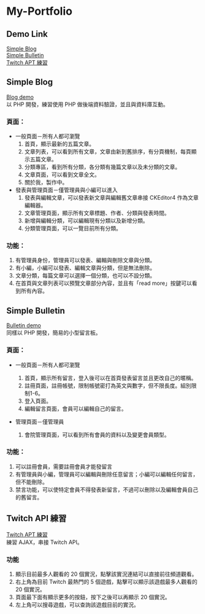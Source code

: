 My-Portfolio
===
## Demo Link
[Simple Blog](http://mentor-program.co/mtr04group6/cwc329/blog/V1_0_0/)  
[Simple Bulletin](http://mentor-program.co/mtr04group6/cwc329/bulletin/V1_1_0/index.php)  
[Twitch APT 練習](https://cwc329.github.io/)  

## Simple Blog
[Blog demo](http://mentor-program.co/mtr04group6/cwc329/blog/V1_0_0/)  
以 PHP 開發，練習使用 PHP 做後端資料驗證，並且與資料庫互動。
### 頁面：
- 一般頁面－所有人都可瀏覽
  1. 首頁，顯示最新的五篇文章。
  2. 文章列表，可以看到所有文章，文章由新到舊排序，有分頁機制，每頁顯示五篇文章。
  3. 分類專區，看到所有分類，各分類有幾篇文章以及未分類的文章。
  4. 文章頁面，可以看到文章全文。
  5. 關於我，製作中。
- 發表與管理頁面－僅管理員與小編可以進入
  1. 發表與編輯文章，可以發表新文章與編輯舊文章串接 CKEditor4 作為文章編輯器。
  2. 文章管理頁面，顯示所有文章標題、作者、分類與發表時間。
  3. 新增與編輯分類，可以編輯現有分類以及新增分類。
  4. 分類管理頁面，可以一覽目前所有分類。

### 功能：
  1. 有管理員身份，管理員可以發表、編輯與刪除文章與分類。
  2. 有小編，小編可以發表、編輯文章與分類，但是無法刪除。
  3. 文章分類，每篇文章可以選擇一個分類，也可以不設分類。
  4. 在首頁與文章列表可以預覽文章部分內容，並且有「read more」按鍵可以看到所有內容。

## Simple Bulletin
[Bulletin demo](http://mentor-program.co/mtr04group6/cwc329/bulletin/V1_1_0/index.php)  
同樣以 PHP 開發，簡易的小型留言板。
### 頁面：
- 一般頁面－所有人都可瀏覽
  1. 首頁，顯示所有留言，登入後可以在首頁發表留言並且更改自己的暱稱。
  2. 註冊頁面，註冊帳號，限制帳號密打為英文與數字，但不限長度。組別限制1-6。
  3. 登入頁面。
  4. 編輯留言頁面，會員可以編輯自己的留言。

- 管理頁面－僅管理員
  1. 會院管理頁面，可以看到所有會員的資料以及變更會員類型。


### 功能：
  1. 可以註冊會員，需要註冊會員才能發留言
  2. 有管理員與小編，管理員可以編輯與刪除任意留言；小編可以編輯任何留言，但不能刪除。
  3. 禁言功能，可以使特定會員不得發表新留言，不過可以刪除以及編輯會員自己的舊留言。

## Twitch API 練習
[Twitch APT 練習](https://cwc329.github.io/)  
練習 AJAX，串接 Twitch API。  
### 功能
1. 顯示目前最多人觀看的 20 個實況，點擊該實況連結可以直接前往頻道觀看。 
2. 右上角為目前 Twitch 最熱門的 5 個遊戲，點擊可以顯示該遊戲最多人觀看的 20 個實況。
3. 頁面最下面有顯示更多的按鈕，按下之後可以再顯示 20 個實況。
4. 左上角可以搜尋遊戲，可以查詢該遊戲目前的實況。
